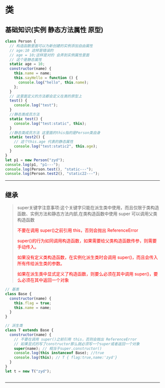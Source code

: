# 类
## 基础知识(实例 静态方法属性 原型)

```javascript
class Person {
  // 构造函数里面可以为新创建的实例添加自由属性
  // age:10 这样是错误的
  // age = 10;这样是对的 会弄到实例属性里面
  // 这个是静态属性
  static age = 10;
  constructor(name) {
    this.name = name;
    this.sayHello = function () {
      console.log("hello", this.name);
    };
  }
  // 这里面定义的方法都会定义在类的原型上
  test() {
    console.log("test");
  }
  //静态类成员方法
  static test() {
    console.log("test:static", this);
  }
  //静态类成员方法 这里面的this指的是Person类自身
  static test2() {
    // 这个this.age 代表的静态属性
    console.log("test:static2", this.age);
  }
}
let p1 = new Person("zyd");
console.log(p1, "p1---");
console.log(Person.test(), "static---");
console.log(Person.test2(), "static22---");

```

---


## 继承 

> super关键字注意事项:这个关键字只能在派生类中使用，而且仅限于类构造函数、实例方法和静态方法内部,在类构造函数中使用 super 可以调用父类构造函数
>
> <font color="red">不要在调用 super()之前引用 this，否则会抛出 ReferenceError </font>
>
> <font color="red">super()的行为如同调用构造函数，如果需要给父类构造函数传参，则需要手动传入。</font> 
>
><font color="red">如果没有定义类构造函数，在实例化派生类时会调用 super()，而且会传入所有传给派生类的参数。</font>
>
><font color="red">如果在派生类中显式定义了构造函数，则要么必须在其中调用 super()，要么必须在其中返回一个对象</font>
>
>

```javascript
// 基类
class Base {
  constructor(name) {
    this.flag = true;
    this.name = name;
  }
}

// 派生类
class T extends Base {
  constructor(name) {
    // 不要在调用 super()之前引用 this，否则会抛出 ReferenceError
    // 如果显式的写了constructor那么就必须写一个super或者返回一个对象
    super(name); // 相当于super.constructor()
    console.log(this instanceof Base); //true
    console.log(this); // T { flag:true,name:'zyd'}
  }
}
let t = new T("zyd");



```


--- 

